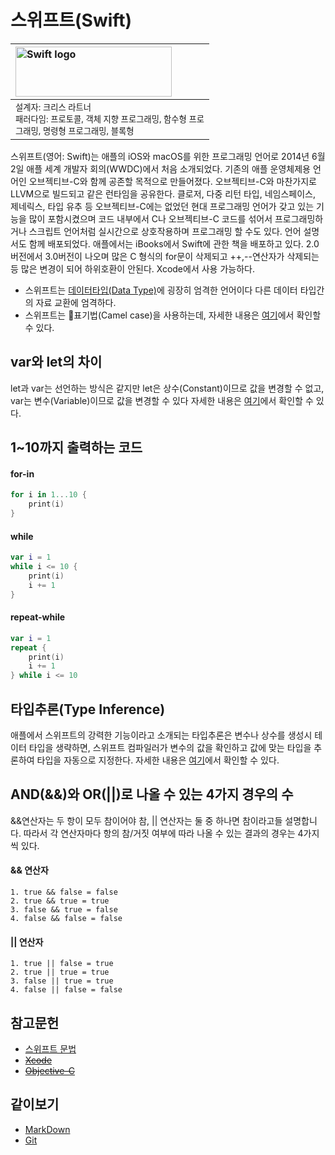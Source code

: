 # 스위프트(Swift)

|<img src="https://user-images.githubusercontent.com/45344633/75414509-1d3b7f80-596c-11ea-89a1-3137a3fcddd4.png" width="250px" height="80px" title="Swift logo" aligin="left"/>  
|:---|
|<sub>설계자: 크리스 라트너</sub><br/><sub>패러다임: 프로토콜, 객체 지향 프로그래밍, 함수형 프로<br/>그래밍, 명령형 프로그래밍, 블록형</sub><br/>

스위프트(영어: Swift)는 애플의 iOS와 macOS를 위한 프로그래밍 언어로 2014년 6월 2일 애플 세계 개발자 회의(WWDC)에서 처음 소개되었다. 기존의 애플 운영체제용 언어인 오브젝티브-C와 함께 공존할 목적으로 만들어졌다. 오브젝티브-C와 마찬가지로 LLVM으로 빌드되고 같은 런타임을 공유한다. 클로저, 다중 리턴 타입, 네임스페이스, 제네릭스, 타입 유추 등 오브젝티브-C에는 없었던 현대 프로그래밍 언어가 갖고 있는 기능을 많이 포함시켰으며 코드 내부에서 C나 오브젝티브-C 코드를 섞어서 프로그래밍하거나 스크립트 언어처럼 실시간으로 상호작용하며 프로그래밍 할 수도 있다. 언어 설명서도 함께 배포되었다. 애플에서는 iBooks에서 Swift에 관한 책을 배포하고 있다. 2.0버전에서 3.0버전이 나오며 많은 C 형식의 for문이 삭제되고 ++,--연산자가 삭제되는 등 많은 변경이 되어 하위호환이 안된다. Xcode에서 사용 가능하다.

* 스위프트는 [데이터타입(Data Type)](swift_syntex#13데이터-타입data-type)에 굉장히 엄격한 언어이다 다른 데이터 타입간의 자료 교환에 엄격하다.
* 스위프트는 🐫표기법(Camel case)을 사용하는데, 자세한 내용은 [여기](Swift_Syntex#111네이밍-룰naming-rule)에서 확인할 수 있다.

## var와 let의 차이
let과 var는 선언하는 방식은 같지만 let은 상수(Constant)이므로 값을 변경할 수 없고, var는 변수(Variable)이므로 값을 변경할 수 있다 자세한 내용은 [여기](swift_syntex#12상수와-변수)에서 확인할 수 있다.
## 1~10까지 출력하는 코드
#### for-in
```swift
for i in 1...10 {
    print(i)
}
```
#### while
```swift
var i = 1
while i <= 10 {
    print(i)
    i += 1
}
```
#### repeat-while
```swift
var i = 1
repeat {
    print(i)
    i += 1
} while i <= 10
```
## 타입추론(Type Inference)
애플에서 스위프트의 강력한 기능이라고 소개되는 타입추론은 변수나 상수를 생성시 테이터 타입을 생략하면, 스위프트 컴파일러가 변수의 값을 확인하고 값에 맞는 타입을 추론하여 타입을 자동으로 지정한다. 자세한 내용은 [여기](Type_Inference)에서 확인할 수 있다.
## AND(&&)와 OR(||)로 나올 수 있는 4가지 경우의 수
&&연산자는 두 항이 모두 참이어야 참, || 연산자는 둘 중 하나면 참이라고들 설명합니다. 따라서 각 연산자마다 항의 참/거짓 여부에 따라 나올 수 있는 결과의 경우는 4가지씩 있다.
#### && 연산자
```
1. true && false = false
2. true && true = true
3. false && true = false
4. false && false = false
```
#### || 연산자
```
1. true || false = true
2. true || true = true
3. false || true = true
4. false || false = false
```

## 참고문헌
* [스위프트 문법](swift_syntex)
* ~~[Xcode](Xcode_info)~~
* ~~[Objective-C](ObjectiveC_info)~~
## 같이보기
* [MarkDown](https://github.com/devyhan93/Markdown/wiki#%EB%A7%88%ED%81%AC%EB%8B%A4%EC%9A%B4markdown)
* [Git](https://github.com/devyhan93/Git/wiki#%EA%B9%83git)

